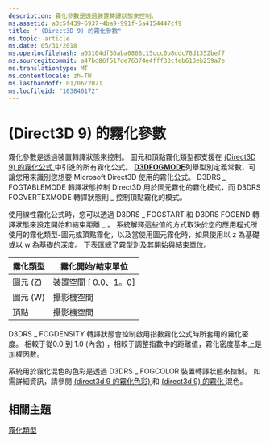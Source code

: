 ```yaml
---
description: 霧化參數是透過裝置轉譯狀態來控制。
ms.assetid: a3c5f439-6937-4ba9-991f-5a4154447cf9
title: " (Direct3D 9) 的霧化參數"
ms.topic: article
ms.date: 05/31/2018
ms.openlocfilehash: a03104df36aba0868c15ccc0b8ddc78d1352bef7
ms.sourcegitcommit: a47bd86f517de76374e4fff33cfeb613eb259a7e
ms.translationtype: MT
ms.contentlocale: zh-TW
ms.lasthandoff: 01/06/2021
ms.locfileid: "103846172"
---
```

# <a name="fog-parameters-direct3d-9"></a> (Direct3D 9) 的霧化參數

霧化參數是透過裝置轉譯狀態來控制。 圖元和頂點霧化類型都支援在 [ (Direct3D 9) 的霧化公式 ](fog-formulas.md)中引進的所有霧化公式。 [**D3DFOGMODE**](./d3dfogmode.md)列舉型別定義常數，可讓您用來識別您想要 Microsoft Direct3D 使用的霧化公式。 D3DRS \_ FOGTABLEMODE 轉譯狀態控制 Direct3D 用於圖元霧化的霧化模式，而 D3DRS FOGVERTEXMODE 轉譯狀態則 \_ 控制頂點霧化的模式。

使用線性霧化公式時，您可以透過 D3DRS \_ FOGSTART 和 D3DRS FOGEND 轉譯狀態來設定開始和結束距離 \_ 。 系統解釋這些值的方式取決於您的應用程式所使用的霧化類型-圖元或頂點霧化，以及當使用圖元霧化時，如果使用以 z 為基礎或以 w 為基礎的深度。 下表匯總了霧型別及其開始與結束單位。



| 霧化類型  | 霧化開始/結束單位      |
|-----------|--------------------------|
| 圖元 (Z)  | 裝置空間 \[ 0.0、1。0\] |
| 圖元 (W)  | 攝影機空間             |
| 頂點    | 攝影機空間             |



 

D3DRS \_ FOGDENSITY 轉譯狀態會控制啟用指數霧化公式時所套用的霧化密度。 相較于從0.0 到 1.0 (內含) ，相較于調整指數中的距離值，霧化密度基本上是加權因數。

系統用於霧化混色的色彩是透過 D3DRS \_ FOGCOLOR 裝置轉譯狀態來控制。 如需詳細資訊，請參閱 [ (direct3d 9 的霧化色彩) ](fog-color.md) 和 [ (direct3d 9) 的霧化 ](fog-blending.md)混色。

## <a name="related-topics"></a>相關主題

<dl> <dt>

[霧化類型](fog-types.md)
</dt> </dl>

 

 
